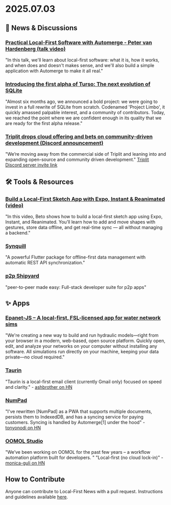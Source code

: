 # 2025.07.03

## 📰 News & Discussions

### [Practical Local-First Software with Automerge - Peter van Hardenberg (talk video)](https://www.youtube.com/watch?v=5nTVTIE15zA)
"In this talk, we'll learn about local-first software: what it is, how it works, and when does and doesn't makes sense, and we'll also build a simple application with Automerge to make it all real."

### [Introducing the first alpha of Turso: The next evolution of SQLite](https://turso.tech/blog/turso-the-next-evolution-of-sqlite)
"Almost six months ago, we announced a bold project: we were going to invest in a full rewrite of SQLite from scratch. Codenamed 'Project Limbo', it quickly amassed palpable interest, and a community of contributors. Today, we reached the point where we are confident enough in its quality that we are ready for the first alpha release."

### [Triplit drops cloud offering and bets on community-driven development (Discord announcement)](https://discord.com/channels/1138467878623006720/1138869872722452551/1389625663350116363)
"We’re moving away from the commercial side of Triplit and leaning into and expanding open-source and community driven development." [Triplit Discord server invite link](https://discord.gg/tZbbf6VY5V)

## 🛠️ Tools & Resources

### [Build a Local-First Sketch App with Expo, Instant & Reanimated (video)](https://www.youtube.com/watch?v=DEJIcaGN3vY)
"In this video, Beto shows how to build a local-first sketch app using Expo, Instant, and Reanimated. You’ll learn how to add and move shapes with gestures, store data offline, and get real-time sync — all without managing a backend."

### [Synquill](https://pub.dev/packages/synquill)
"A powerful Flutter package for offline-first data management with automatic REST API synchronization."

### [p2p Shipyard](https://darksoil.studio/p2p-shipyard/)
"peer-to-peer made easy: Full-stack developer suite for p2p apps"


## ✨ Apps

### [Epanet-JS – A local-first, FSL-licensed app for water network sims](https://app.epanetjs.com/)
"We're creating a new way to build and run hydraulic models—right from your browser in a modern, web-based, open source platform. Quickly open, edit, and analyze your networks on your computer without installing any software. All simulations run directly on your machine, keeping your data private—no cloud required."

### [Taurin](https://www.taurin.io/)
"Taurin is a local-first email client (currently Gmail only) focused on speed and clarity." - [ashbrother on HN](https://news.ycombinator.com/item?id=44386265)

### [NumPad](http://numpad.io/)
"I've rewritten [NumPad] as a PWA that supports multiple documents, persists them to IndexedDB, and has a syncing service for paying customers. Syncing is handled by Automerge[1] under the hood" - [tonyonodi on HN](https://news.ycombinator.com/item?id=44420711)

### [OOMOL Studio](https://oomol.com/)
"We’ve been working on OOMOL for the past few years – a workflow automation platform built for developers. " "Local-first (no cloud lock-in)" - [monica-guli on HN](https://news.ycombinator.com/item?id=44420892)


## How to Contribute
Anyone can contribute to Local-First News with a pull request. Instructions and guidelines available [here](https://github.com/localfirstnews/localfirstnews).
